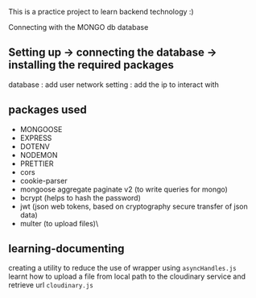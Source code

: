 This is a practice project to learn backend technology :)

Connecting with the MONGO db database


## Setting up -> connecting the database -> installing the required packages

database : add user 
network setting : add the ip to interact with 

## packages used
- MONGOOSE 
- EXPRESS 
- DOTENV
- NODEMON
- PRETTIER
- cors 
- cookie-parser
- mongoose aggregate paginate v2 (to write queries for mongo)
- bcrypt (helps to hash the password)
- jwt (json web tokens, based on cryptography secure transfer of json data)
- multer (to upload files)\
## learning-documenting
creating a utility to reduce the use of wrapper using `asyncHandles.js`\
learnt how to upload a file from local path to the cloudinary service and retrieve url `cloudinary.js`
